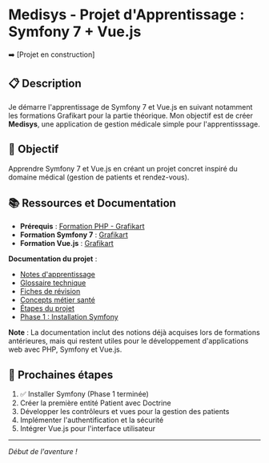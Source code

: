 # Medisys - Projet d'Apprentissage : Symfony 7 + Vue.js
<!-- DEPLOY-LINK-START -->
➡️ [Projet en construction]
<!-- DEPLOY-LINK-END -->
## 📋 Description

Je démarre l'apprentissage de Symfony 7 et Vue.js en suivant notamment les formations Grafikart pour la partie théorique. Mon objectif est de créer **Medisys**, une application de gestion médicale simple pour l'apprentisssage.

## 🎯 Objectif

Apprendre Symfony 7 et Vue.js en créant un projet concret inspiré du domaine médical (gestion de patients et rendez-vous).

## 📚 Ressources et Documentation

- **Prérequis** : [Formation PHP - Grafikart](https://grafikart.fr/formations/php)
- **Formation Symfony 7** : [Grafikart](https://grafikart.fr/formations/apprendre-symfony-7)
- **Formation Vue.js** : [Grafikart](https://grafikart.fr/formations/vuejs)

**Documentation du projet** :

- [Notes d'apprentissage](docs/NOTES-APPRENTISSAGE.md)
- [Glossaire technique](docs/GLOSSAIRE.md)
- [Fiches de révision](docs/fiches-revision/INDEX-FICHES.md)
- [Concepts métier santé](docs/CONCEPTS-METIER-SANTE.md)
- [Étapes du projet](docs/projet/PREPARATION-PROJET.md)
- [Phase 1 : Installation Symfony](docs/projet/PHASE-1-INSTALLATION-SYMFONY.md)

**Note** : La documentation inclut des notions déjà acquises lors de formations antérieures, mais qui restent utiles pour le développement d'applications web avec PHP, Symfony et Vue.js.

## 🚀 Prochaines étapes

1. ✅ Installer Symfony (Phase 1 terminée)
2. Créer la première entité Patient avec Doctrine
3. Développer les contrôleurs et vues pour la gestion des patients
4. Implémenter l'authentification et la sécurité
5. Intégrer Vue.js pour l'interface utilisateur

---

*Début de l'aventure !*
